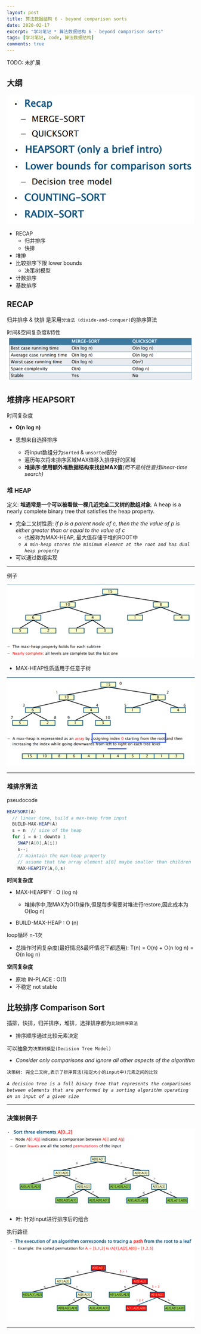```yaml
---
layout: post
title: 算法数据结构 6 - beyond comparison sorts
date: 2020-02-17
excerpt: "学习笔记 * 算法数据结构 6 - beyond comparison sorts"
tags: [学习笔记, code, 算法数据结构]
comments: true
---
```


TODO: 未扩展

## 大纲

![](/static/2020-02-17-20-28-04.png)
- RECAP
  - 归并排序
  - 快排
- 堆排
- 比较排序下限 lower bounds
  - 决策树模型
- 计数排序
- 基数排序

## RECAP

归并排序 & 快排 是采用``分治法 (divide-and-conquer)``的排序算法

时间&空间复杂度&特性
![](/static/2020-02-17-20-47-41.png)

## 堆排序 HEAPSORT

时间复杂度
- **O(n log n)**

- 思想来自选择排序
  - 将input数组分为``sorted`` & ``unsorted``部分
  - 遍历每次将未排序区域MAX值移入排序好的区域
  - **堆排序:使用额外堆数据结构来找出MAX值**_(而不是线性查找linear-time search)_

### 堆 HEAP

定义: **堆通常是一个可以被看做一棵几近完全二叉树的数组对象**. A heap is a nearly complete binary tree that satisfies the heap property.
- 完全二叉树性质: _if p is a parent node of c, then the the value of p is either greater than or
equal to the value of c_
  - 也被称为MAX-HEAP, 最大值存储于堆的ROOT中
  - _``A min-heap stores the minimum element at the root and has dual heap property``_
- 可以通过数组实现

---
例子

![](/static/2020-02-17-21-06-00.png)
- MAX-HEAP性质适用于任意子树

![](/static/2020-02-17-21-11-14.png)

---

### 堆排序算法

pseudocode

```java
HEAPSORT(A)
  // linear time, build a max-heap from input
  BUILD-MAX-HEAP(A)
  s = n  // size of the heap
  for i = n-1 downto 1
    SWAP(A[0],A[i])
    s--;
    // maintain the max-heap property
    // assume that the array element a[0] maybe smaller than children
    MAX-HEAPIFY(A,0,s)
```

**时间复杂度**
- MAX-HEAPIFY : O (log n)
  - 堆排序中,取MAX为O(1)操作,但是每步需要对堆进行restore,因此成本为 O(log n)

- BUILD-MAX-HEAP : O (n)

loop循环 n-1次
-  总操作时间复杂度(最好情况&最坏情况下都适用): T(n) = O(n) + O(n log n) = O(n log n)

**空间复杂度**
- 原地 IN-PLACE : O(1)
- 不稳定 not stable

## 比较排序 Comparison Sort

插排，快排，归并排序，堆排，选择排序都为``比较排序算法``
- 排序顺序通过比较元素决定

可以抽象为``决策树模型(Decision Tree Model)``
- _Consider only comparisons and ignore all other aspects of the algorithm_

 ``决策树: 完全二叉树,表示了排序算法(指定大小的input中)元素之间的比较``

 _``A decision tree is a full binary tree that represents the comparisons between elements
 that are performed by a sorting algorithm operating on an input of a given size``_

---

### 决策树例子

![](/static/2020-02-17-21-47-50.png)
- 叶: 针对input进行排序后的组合

执行路径
![](/static/2020-02-17-21-50-45.png)

---

